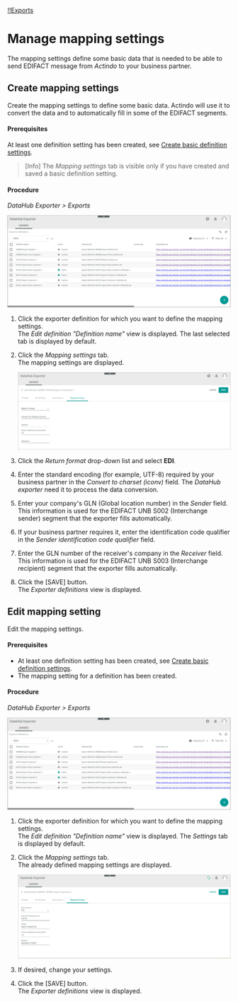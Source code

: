 [!!Exports](../UserInterface/01_Exports.md)

# Manage mapping settings

The mapping settings define some basic data that is needed to be able to send EDIFACT message from *Actindo* to your business partner.

## Create mapping settings
 Create the mapping settings to define some basic data. Actindo will use it to convert the data and to automatically fill in some of the EDIFACT segments.

#### Prerequisites
At least one definition setting has been created, see [Create basic definition settings](./01_ManageDefinitions.md#create-basic-definition-settings).
>[Info] The *Mapping settings* tab is visible only if you have created and saved a basic definition setting. 

#### Procedure
*DataHub Exporter > Exports*

![Export definitions](../../Assets/Screenshots/EDI/Operation/ExportDefinitions.png "[Export definitions]")

1. Click the exporter definition for which you want to define the mapping settings.   
    The *Edit definition "Definition name"* view is displayed. The last selected tab is displayed by default.

2. Click the *Mapping settings* tab.   
    The mapping settings are displayed.

    ![Mapping settings](../../Assets/Screenshots/EDI/Operation/MappingSettingsCreate.png "[Mapping settings]")

3. Click the *Return format* drop-down list and select **EDI**. 

4. Enter the standard encoding (for example, UTF-8) required by your business partner in the *Convert to charset (iconv)* field. The *DataHub exporter* need it to process the data conversion. 

5. Enter your company's GLN (Global location number) in the *Sender* field. This information is used for the EDIFACT UNB S002 (Interchange sender) segment that the exporter fills automatically.

6. If your business partner requires it, enter the identification code qualifier in the *Sender identification code qualifier* field. 

7. Enter the GLN number of the receiver's company in the *Receiver* field. This information is used for the EDIFACT UNB S003 (Interchange recipient) segment that the exporter fills automatically.
  
8. Click the [SAVE] button.   
   The *Exporter definitions* view is displayed. 


## Edit mapping setting

Edit the mapping settings.

#### Prerequisites
- At least one definition setting has been created, see [Create basic definition settings](./01_ManageDefinitions.md#create-basic-definition-settings).
- The mapping setting for a definition has been created.

#### Procedure
*DataHub Exporter > Exports*

![Export definitions](../../Assets/Screenshots/EDI/Operation/ExportDefinitions.png "[Export definitions]")

1. Click the exporter definition for which you want to define the mapping settings.   
    The *Edit definition "Definition name"* view is displayed. The *Settings* tab is displayed by default.

2. Click the *Mapping settings* tab.   
    The already defined mapping settings are displayed.

    ![Mapping settings](../../Assets/Screenshots/EDI/Operation/MappingSettingsCreated.png "[Mapping settings]")

3. If desired, change your settings.

4. Click the [SAVE] button.   
   The *Exporter definitions* view is displayed. 
